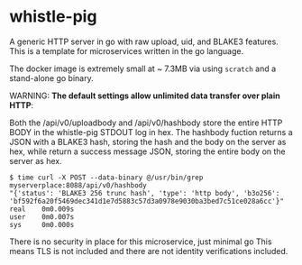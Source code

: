 # whistle-pig

A generic HTTP server in go with raw upload, uid, and BLAKE3 features.
This is a template for microservices written in the go language.

The docker image is extremely small at ~ 7.3MB via using `scratch` and a stand-alone go binary.

WARNING: <b>The default settings allow unlimited data transfer over plain HTTP</b>:

Both the /api/v0/uploadbody and /api/v0/hashbody store the entire HTTP BODY in the whistle-pig STDOUT log in hex. The hashbody fuction returns a JSON with a BLAKE3 hash, storing the hash and the body on the server as hex, while return a success message JSON, storing the entire body on the server as hex.

```
$ time curl -X POST --data-binary @/usr/bin/grep myserverplace:8088/api/v0/hashbody
"{'status': 'BLAKE3 256 trunc hash', 'type': 'http body', 'b3o256': 'bf592f6a20f5469dec341d1e7d5883c57d3a0978e9030ba3bed7c51ce028a6cc'}"
real    0m0.009s
user    0m0.007s
sys     0m0.000s

```

There is no security in place for this microservice, just minimal go
This means TLS is not included and there are not identity verifications included.
